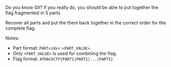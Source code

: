 Do you know Git? If you really do, you should be able to put together the flag fragmented in 5 parts

Recover all parts and put the them back together in the correct order for the complete flag.

Notes:
 - Part format: `PART<idx>:<PART_VALUE>`.
 - Only `<PART_VALUE>` is used for combining the flag.
 - Flag format: `ATHACKCTF{PART1|PART2|...|PART5}`
